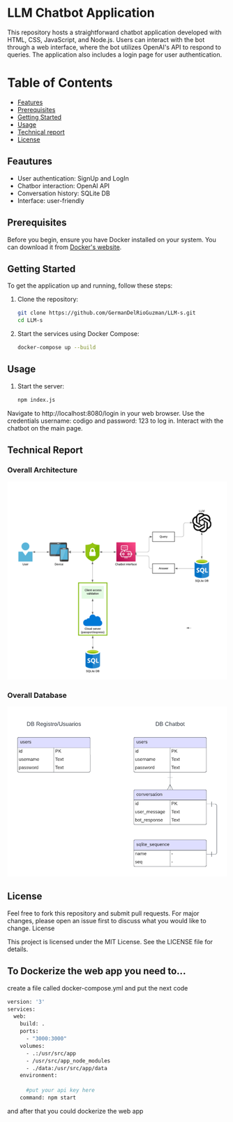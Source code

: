 # LLM Chatbot Application 

This repository hosts a straightforward chatbot application developed with HTML, CSS, JavaScript, and Node.js. Users can interact with the bot through a web interface, where the bot utilizes OpenAI's API to respond to queries. The application also includes a login page for user authentication.

# Table of Contents
- [Features](#features)
- [Prerequisites](#prerequisites)
- [Getting Started](#getting-started)
- [Usage](#usage)
- [Technical report](#technical-report)
- [License](#license)

## Feautures
- User authentication: SignUp and LogIn 
- Chatbor interaction: OpenAI API
- Conversation history: SQLite DB
- Interface: user-friendly

## Prerequisites
Before you begin, ensure you have Docker installed on your system. You can download it from [Docker's website](https://www.docker.com/products/docker-desktop).

## Getting Started
To get the application up and running, follow these steps:

1. Clone the repository:
   ```bash
   git clone https://github.com/GermanDelRioGuzman/LLM-s.git
   cd LLM-s
   ```
2. Start the services using Docker Compose:
   ```bash
   docker-compose up --build
   ```

## Usage
1. Start the server:
   ```bash
   npm index.js
   ```

Navigate to http://localhost:8080/login in your web browser.
Use the credentials username: codigo and password: 123 to log in.
Interact with the chatbot on the main page.

## Technical Report
### Overall Architecture
![architecture](/DiagramaArquitectura.png)

### Overall Database
![database](/DiagramasEntidadRelacionDBs.png)

## License
Feel free to fork this repository and submit pull requests. For major changes, please open an issue first to discuss what you would like to change.
License

This project is licensed under the MIT License. See the LICENSE file for details.
## To Dockerize the web app you need to...
create a file called docker-compose.yml and put the next code

```bash
version: '3'
services:
  web:
    build: .
    ports:
      - "3000:3000"
    volumes:
      - .:/usr/src/app
      - /usr/src/app_node_modules
      - ./data:/usr/src/app/data
    environment:
      
      #put your api key here 
    command: npm start
```
and after that you could dockerize the web app 
